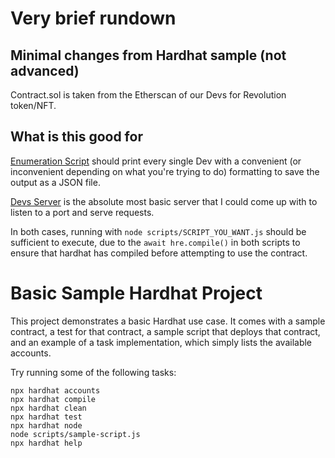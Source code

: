 # Very brief rundown
## Minimal changes from Hardhat sample (not advanced)
Contract.sol is taken from the Etherscan of our Devs for Revolution token/NFT.

## What is this good for
[Enumeration Script](./scripts/enumeration-script.js) should print every single Dev with a convenient (or inconvenient depending on what you're trying to do) formatting to save the output as a JSON file.

[Devs Server](./scripts/devs-server.js) is the absolute most basic server that I could come up with to listen to a port and serve requests.

In both cases, running with `node scripts/SCRIPT_YOU_WANT.js` should be sufficient to execute, due to the `await hre.compile()` in both scripts to ensure that hardhat has compiled before attempting to use the contract.

# Basic Sample Hardhat Project

This project demonstrates a basic Hardhat use case. It comes with a sample contract, a test for that contract, a sample script that deploys that contract, and an example of a task implementation, which simply lists the available accounts.

Try running some of the following tasks:

```shell
npx hardhat accounts
npx hardhat compile
npx hardhat clean
npx hardhat test
npx hardhat node
node scripts/sample-script.js
npx hardhat help
```